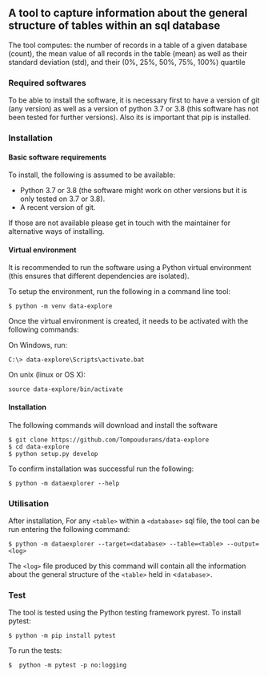 ## A tool to capture information about the general structure of tables within an sql database

The tool computes:
the number of records in a table of a given database (count), the mean value of all records in the table (mean) as well as their standard deviation (std), and their (0%, 25%, 50%, 75%, 100%) quartile

### Required softwares

To be able to install the software, it is necessary first to have a version of git (any version)
as well as a version of python 3.7 or 3.8 (this software has not been tested for further versions).
Also its is important that pip is installed.

### Installation

#### Basic software requirements

To install, the following is assumed to be available:

- Python 3.7 or 3.8 (the software might work on other versions but it is only tested on 3.7 or 3.8).
- A recent version of git.

If those are not available please get in touch with the maintainer for alternative ways of installing.

#### Virtual environment

It is recommended to run the software using a Python virtual environment (this ensures that different dependencies are isolated).

To setup the environment, run the following in a command line tool:

    $ python -m venv data-explore

Once the virtual environment is created, it needs to be activated with the following commands:

On Windows, run:

    C:\> data-explore\Scripts\activate.bat

On unix (linux or OS X):

    source data-explore/bin/activate

#### Installation

The following commands will download and install the software

    $ git clone https://github.com/Tompoudurans/data-explore
    $ cd data-explore
    $ python setup.py develop


To confirm installation was successful run the following:

    $ python -m dataexplorer --help

### Utilisation

After installation,
For any `<table>` within a `<database>` sql file, the tool can be run entering the following command:

    $ python -m dataexplorer --target=<database> --table=<table> --output=<log>

The `<log>` file  produced by this command will contain all the information about the general structure of the `<table>` held in <`database`>.

### Test

The tool is tested using the Python testing framework pyrest. To install pytest:

    $ python -m pip install pytest
    
To run the tests:    

    $  python -m pytest -p no:logging
